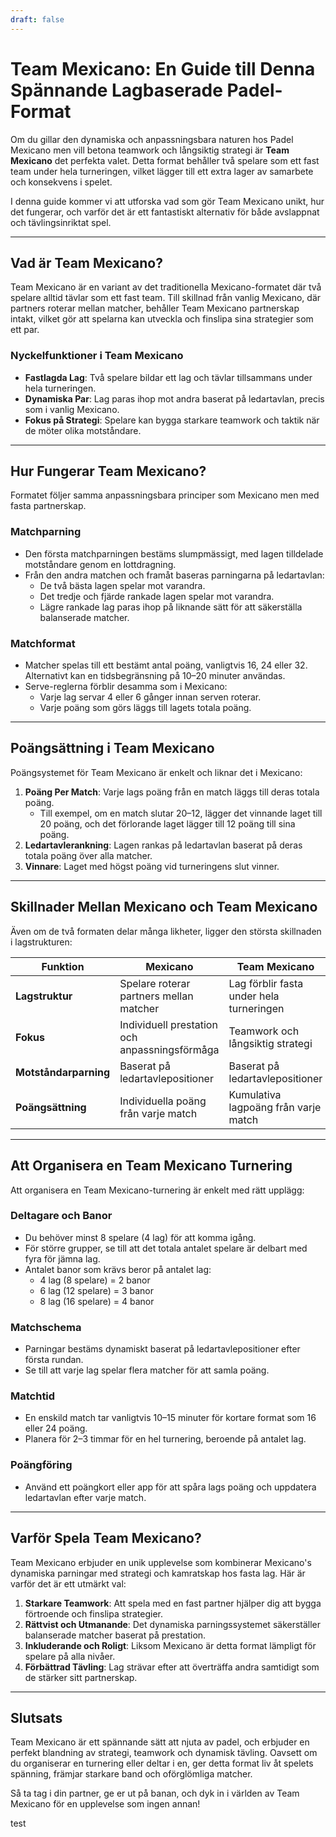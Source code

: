 ```yaml
---
draft: false
---
```

# Team Mexicano: En Guide till Denna Spännande Lagbaserade Padel-Format

Om du gillar den dynamiska och anpassningsbara naturen hos Padel Mexicano men vill betona teamwork och långsiktig strategi är **Team Mexicano** det perfekta valet. Detta format behåller två spelare som ett fast team under hela turneringen, vilket lägger till ett extra lager av samarbete och konsekvens i spelet.

I denna guide kommer vi att utforska vad som gör Team Mexicano unikt, hur det fungerar, och varför det är ett fantastiskt alternativ för både avslappnat och tävlingsinriktat spel.

---

## **Vad är Team Mexicano?**

Team Mexicano är en variant av det traditionella Mexicano-formatet där två spelare alltid tävlar som ett fast team. Till skillnad från vanlig Mexicano, där partners roterar mellan matcher, behåller Team Mexicano partnerskap intakt, vilket gör att spelarna kan utveckla och finslipa sina strategier som ett par.

### **Nyckelfunktioner i Team Mexicano**
- **Fastlagda Lag**: Två spelare bildar ett lag och tävlar tillsammans under hela turneringen.
- **Dynamiska Par**: Lag paras ihop mot andra baserat på ledartavlan, precis som i vanlig Mexicano.
- **Fokus på Strategi**: Spelare kan bygga starkare teamwork och taktik när de möter olika motståndare.

---

## **Hur Fungerar Team Mexicano?**

Formatet följer samma anpassningsbara principer som Mexicano men med fasta partnerskap.

### **Matchparning**
- Den första matchparningen bestäms slumpmässigt, med lagen tilldelade motståndare genom en lottdragning.
- Från den andra matchen och framåt baseras parningarna på ledartavlan:
  - De två bästa lagen spelar mot varandra.
  - Det tredje och fjärde rankade lagen spelar mot varandra.
  - Lägre rankade lag paras ihop på liknande sätt för att säkerställa balanserade matcher.

### **Matchformat**
- Matcher spelas till ett bestämt antal poäng, vanligtvis 16, 24 eller 32. Alternativt kan en tidsbegränsning på 10–20 minuter användas.
- Serve-reglerna förblir desamma som i Mexicano:
  - Varje lag servar 4 eller 6 gånger innan serven roterar.
  - Varje poäng som görs läggs till lagets totala poäng.

---

## **Poängsättning i Team Mexicano**

Poängsystemet för Team Mexicano är enkelt och liknar det i Mexicano:

1. **Poäng Per Match**: Varje lags poäng från en match läggs till deras totala poäng.
   - Till exempel, om en match slutar 20–12, lägger det vinnande laget till 20 poäng, och det förlorande laget lägger till 12 poäng till sina poäng.
2. **Ledartavlerankning**: Lagen rankas på ledartavlan baserat på deras totala poäng över alla matcher.
3. **Vinnare**: Laget med högst poäng vid turneringens slut vinner.

---

## **Skillnader Mellan Mexicano och Team Mexicano**

Även om de två formaten delar många likheter, ligger den största skillnaden i lagstrukturen:

| **Funktion**           | **Mexicano**                                     | **Team Mexicano**                                  |
|-------------------------|-------------------------------------------------|---------------------------------------------------|
| **Lagstruktur**         | Spelare roterar partners mellan matcher          | Lag förblir fasta under hela turneringen           |
| **Fokus**               | Individuell prestation och anpassningsförmåga    | Teamwork och långsiktig strategi                   |
| **Motståndarparning**   | Baserat på ledartavlepositioner                  | Baserat på ledartavlepositioner                    |
| **Poängsättning**       | Individuella poäng från varje match              | Kumulativa lagpoäng från varje match              |

---

## **Att Organisera en Team Mexicano Turnering**

Att organisera en Team Mexicano-turnering är enkelt med rätt upplägg:

### **Deltagare och Banor**
- Du behöver minst 8 spelare (4 lag) för att komma igång.
- För större grupper, se till att det totala antalet spelare är delbart med fyra för jämna lag.
- Antalet banor som krävs beror på antalet lag:
  - 4 lag (8 spelare) = 2 banor
  - 6 lag (12 spelare) = 3 banor
  - 8 lag (16 spelare) = 4 banor

### **Matchschema**
- Parningar bestäms dynamiskt baserat på ledartavlepositioner efter första rundan.
- Se till att varje lag spelar flera matcher för att samla poäng.

### **Matchtid**
- En enskild match tar vanligtvis 10–15 minuter för kortare format som 16 eller 24 poäng.
- Planera för 2–3 timmar för en hel turnering, beroende på antalet lag.

### **Poängföring**
- Använd ett poängkort eller app för att spåra lags poäng och uppdatera ledartavlan efter varje match.

---

## **Varför Spela Team Mexicano?**

Team Mexicano erbjuder en unik upplevelse som kombinerar Mexicano's dynamiska parningar med strategi och kamratskap hos fasta lag. Här är varför det är ett utmärkt val:

1. **Starkare Teamwork**: Att spela med en fast partner hjälper dig att bygga förtroende och finslipa strategier.
2. **Rättvist och Utmanande**: Det dynamiska parningssystemet säkerställer balanserade matcher baserat på prestation.
3. **Inkluderande och Roligt**: Liksom Mexicano är detta format lämpligt för spelare på alla nivåer.
4. **Förbättrad Tävling**: Lag strävar efter att överträffa andra samtidigt som de stärker sitt partnerskap.

---

## **Slutsats**

Team Mexicano är ett spännande sätt att njuta av padel, och erbjuder en perfekt blandning av strategi, teamwork och dynamisk tävling. Oavsett om du organiserar en turnering eller deltar i en, ger detta format liv åt spelets spänning, främjar starkare band och oförglömliga matcher.

Så ta tag i din partner, ge er ut på banan, och dyk in i världen av Team Mexicano för en upplevelse som ingen annan!

test